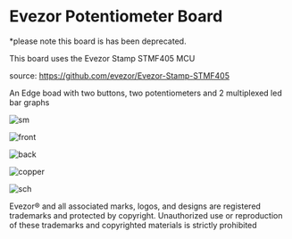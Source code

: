 # Evezor Potentiometer Board

*please note this board is has been deprecated.

This board uses the Evezor Stamp STMF405 MCU

source: https://github.com/evezor/Evezor-Stamp-STMF405

An Edge boad with two buttons, two potentiometers and 2 multiplexed led bar graphs

![sm](https://github.com/evezor/v0_potentiometer_board/blob/main/pics/sm.PNG)

![front](https://github.com/evezor/v0_potentiometer_board/blob/main/pics/front.PNG)

![back](https://github.com/evezor/v0_potentiometer_board/blob/main/pics/back.PNG)

![copper](https://github.com/evezor/v0_potentiometer_board/blob/main/pics/copper.PNG)

![sch](https://github.com/evezor/v0_potentiometer_board/blob/main/cad_files/POTENTIOMETER.svg)

Evezor® and all associated marks, logos, and designs are registered trademarks and protected by copyright. Unauthorized use or reproduction of these trademarks and copyrighted materials is strictly prohibited

